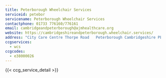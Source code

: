 ```yaml
---
title: Peterborough Wheelchair Services
serviceid: petebor
servicename: Peterborough Wheelchair Services
contactphone: 01733 776160/776161
email: cambridgeandpeterborough@ajmhealthcare.org
website: https://cambridgeshireandpeterborough.wheelchair.services/
address: "City Care Centre Thorpe Road   Peterborough Cambridgeshire PE3 6BD"
ccgservices:
  - wcs
ccgcodes:
  - e38000026
---
```


{{< ccg_service_detail >}}
